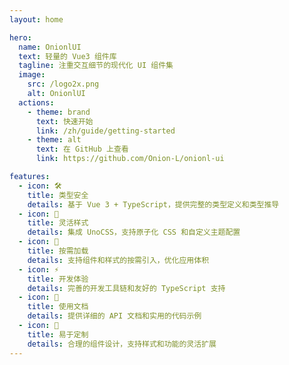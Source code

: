 ```yaml
---
layout: home

hero:
  name: OnionlUI
  text: 轻量的 Vue3 组件库
  tagline: 注重交互细节的现代化 UI 组件集
  image:
    src: /logo2x.png
    alt: OnionlUI
  actions:
    - theme: brand
      text: 快速开始
      link: /zh/guide/getting-started
    - theme: alt
      text: 在 GitHub 上查看
      link: https://github.com/Onion-L/onionl-ui

features:
  - icon: 🛠️
    title: 类型安全
    details: 基于 Vue 3 + TypeScript，提供完整的类型定义和类型推导
  - icon: 🎨
    title: 灵活样式
    details: 集成 UnoCSS，支持原子化 CSS 和自定义主题配置
  - icon: 🚀
    title: 按需加载
    details: 支持组件和样式的按需引入，优化应用体积
  - icon: ⚡
    title: 开发体验
    details: 完善的开发工具链和友好的 TypeScript 支持
  - icon: 📖
    title: 使用文档
    details: 提供详细的 API 文档和实用的代码示例
  - icon: 🔧
    title: 易于定制
    details: 合理的组件设计，支持样式和功能的灵活扩展
---
```

